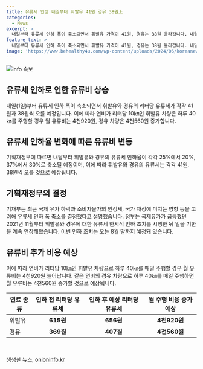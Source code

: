 ```yaml
---
title: 유류세 인상 내일부터 휘발유 41원 경유 38원上
categories:
  - News
excerpt: >
  내일부터 유류세 인하 폭이 축소되면서 휘발유 가격이 41원, 경유는 38원 올라갑니다. 내달부터 인하율이 각각 20%와 30%로 축소되며, 휘발유 유류세는 656원, 경유는 407원으로 올라가게 됩니다. 결과적으로 연비가 리터당 10㎞인 차량으로 월 유류비는 4천920원, 경유차는 4천560원 증가하게 됩니다. 정부는 국제 유가 하락, 소비자물가 안정, 국가 재정 등을 고려하여 유류세 인하 폭을 축소했다고 밝혔으며, 이번 조치는 오는 8월 말까지 예정돼 있습니다.
feature_text: >
  내일부터 유류세 인하 폭이 축소되면서 휘발유 가격이 41원, 경유는 38원 올라갑니다. 내달부터 인하율이 각각 20%와 30%로 축소되며, 휘발유 유류세는 656원, 경유는 407원으로 올라가게 됩니다. 결과적으로 연비가 리터당 10㎞인 차량으로 월 유류비는 4천920원, 경유차는 4천560원 증가하게 됩니다. 정부는 국제 유가 하락, 소비자물가 안정, 국가 재정 등을 고려하여 유류세 인하 폭을 축소했다고 밝혔으며, 이번 조치는 오는 8월 말까지 예정돼 있습니다.
image: 'https://www.behealthy4u.com/wp-content/uploads/2024/06/koreanews.jpg'
---
```


<p><img src="https://www.behealthy4u.com/wp-content/uploads/2024/06/koreanews.jpg" alt="info 속보" /></p>

<h2 data-ke-size="size26">유류세 인하로 인한 유류비 상승</h2>

<p data-ke-size="size16">내일(1일)부터 유류세 인하 폭이 축소되면서 휘발유와 경유의 리터당 유류세가 각각 41원과 38원씩 오를 예정입니다. 이에 따라 연비가 리터당 10㎞인 휘발유 차량은 하루 40㎞를 주행할 경우 월 유류비는 4천920원, 경유 차량은 4천560원 증가합니다.</p>

<h2 data-ke-size="size26">유류세 인하율 변화에 따른 유류비 변동</h2>

<p data-ke-size="size16">기획재정부에 따르면 내달부터 휘발유와 경유의 유류세 인하율이 각각 25%에서 20%, 37%에서 30%로 축소될 예정이며, 이에 따라 휘발유와 경유의 유류세는 각각 41원, 38원씩 오를 것으로 예상됩니다.</p>

<h2 data-ke-size="size26">기획재정부의 결정</h2>

<p data-ke-size="size16">기재부는 최근 국제 유가 하락과 소비자물가의 안정세, 국가 재정에 미치는 영향 등을 고려해 유류세 인하 폭 축소를 결정했다고 설명했습니다. 정부는 국제유가가 급등했던 2021년 11월부터 휘발유와 경유에 대한 유류세 한시적 인하 조치를 시행한 뒤 일몰 기한을 계속 연장해왔습니다. 이번 인하 조치는 오는 8월 말까지 예정돼 있습니다.</p>

<h2 data-ke-size="size26">유류비 추가 비용 예상</h2>

<p data-ke-size="size16">이에 따라 연비가 리터당 10㎞인 휘발유 차량으로 하루 40㎞를 매일 주행할 경우 월 유류비는 4천920원 늘어납니다. 같은 연비의 경유 차량으로 하루 40㎞를 매일 주행하면 월 유류비는 4천560원 증가할 것으로 예상됩니다.</p>

<table>
    <thead>
        <tr>
            <th>연료 종류</th>
            <th>인하 전 리터당 유류세</th>
            <th>인하 후 예상 리터당 유류세</th>
            <th>월 주행 비용 증가 예상</th>
        </tr>
    </thead>
    <tbody>
        <tr>
            <td>휘발유</td>
            <td style="text-align: center; height: 17px;"><b>615원</b></td>
            <td style="text-align: center; height: 17px;"><b>656원</b></td>
            <td style="text-align: center; height: 17px;"><b>4천920원</b></td>
        </tr>
        <tr>
            <td>경유</td>
            <td style="text-align: center; height: 17px;"><b>369원</b></td>
            <td style="text-align: center; height: 17px;"><b>407원</b></td>
            <td style="text-align: center; height: 17px;"><b>4천560원</b></td>
        </tr>
    </tbody>
</table>

<p data-ke-size="size16">&nbsp;</p>
생생한 뉴스, <a href="https://onioninfo.kr" rel="dofollow">onioninfo.kr</a>


